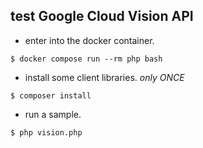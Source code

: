 ## test Google Cloud Vision API

* enter into the docker container.
```
$ docker compose run --rm php bash
```

* install some client libraries. *only ONCE*
```
$ composer install
```

* run a sample.
```
$ php vision.php
```
